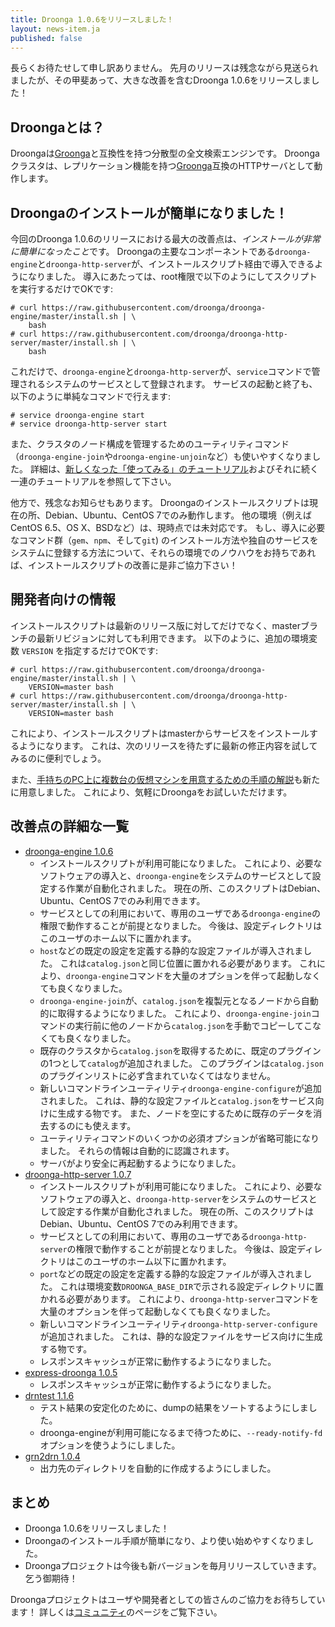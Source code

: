 ```yaml
---
title: Droonga 1.0.6をリリースしました！
layout: news-item.ja
published: false
---
```


長らくお待たせして申し訳ありません。
先月のリリースは残念ながら見送られましたが、その甲斐あって、大きな改善を含むDroonga 1.0.6をリリースしました！

## Droongaとは？

Droongaは[Groonga][groonga]と互換性を持つ分散型の全文検索エンジンです。
Droongaクラスタは、レプリケーション機能を持つ[Groonga][groonga]互換のHTTPサーバとして動作します。

## Droongaのインストールが簡単になりました！

今回のDroonga 1.0.6のリリースにおける最大の改善点は、*インストールが非常に簡単になったこと*です。
Droongaの主要なコンポーネントである`droonga-engine`と`droonga-http-server`が、インストールスクリプト経由で導入できるようになりました。
導入にあたっては、root権限で以下のようにしてスクリプトを実行するだけでOKです:

~~~
# curl https://raw.githubusercontent.com/droonga/droonga-engine/master/install.sh | \
    bash
# curl https://raw.githubusercontent.com/droonga/droonga-http-server/master/install.sh | \
    bash
~~~

これだけで、`droonga-engine`と`droonga-http-server`が、`service`コマンドで管理されるシステムのサービスとして登録されます。
サービスの起動と終了も、以下のように単純なコマンドで行えます:

~~~
# service droonga-engine start
# service droonga-http-server start
~~~

また、クラスタのノード構成を管理するためのユーティリティコマンド（`droonga-engine-join`や`droonga-engine-unjoin`など）も使いやすくなりました。
詳細は、[新しくなった「使ってみる」のチュートリアル](/ja/tutorial/1.0.6/groonga)およびそれに続く一連のチュートリアルを参照して下さい。

他方で、残念なお知らせもあります。
Droongaのインストールスクリプトは現在の所、Debian、Ubuntu、CentOS 7でのみ動作します。
他の環境（例えばCentOS 6.5、OS X、BSDなど）は、現時点では未対応です。
もし、導入に必要なコマンド群（`gem`、`npm`、そして`git`) のインストール方法や独自のサービスをシステムに登録する方法について、それらの環境でのノウハウをお持ちであれば、インストールスクリプトの改善に是非ご協力下さい！

## 開発者向けの情報

インストールスクリプトは最新のリリース版に対してだけでなく、masterブランチの最新リビジョンに対しても利用できます。
以下のように、追加の環境変数 `VERSION` を指定するだけでOKです:

~~~
# curl https://raw.githubusercontent.com/droonga/droonga-engine/master/install.sh | \
    VERSION=master bash
# curl https://raw.githubusercontent.com/droonga/droonga-http-server/master/install.sh | \
    VERSION=master bash
~~~

これにより、インストールスクリプトはmasterからサービスをインストールするようになります。
これは、次のリリースを待たずに最新の修正内容を試してみるのに便利でしょう。

また、[手持ちのPC上に複数台の仮想マシンを用意するための手順の解説](/ja/tutorial/1.0.6/virtual-machines-for-experiments/)も新たに用意しました。
これにより、気軽にDroongaをお試しいただけます。

## 改善点の詳細な一覧

 * [droonga-engine 1.0.6][droonga-engine]
   * インストールスクリプトが利用可能になりました。
     これにより、必要なソフトウェアの導入と、`droonga-engine`をシステムのサービスとして設定する作業が自動化されました。
     現在の所、このスクリプトはDebian、Ubuntu、CentOS 7でのみ利用できます。
   * サービスとしての利用において、専用のユーザである`droonga-engine`の権限で動作することが前提となりました。
     今後は、設定ディレクトリはこのユーザのホーム以下に置かれます。
   * `host`などの既定の設定を定義する静的な設定ファイルが導入されました。
     これは`catalog.json`と同じ位置に置かれる必要があります。
     これにより、`droonga-engine`コマンドを大量のオプションを伴って起動しなくても良くなりました。
   * `droonga-engine-join`が、`catalog.json`を複製元となるノードから自動的に取得するようになりました。
     これにより、`droonga-engine-join`コマンドの実行前に他のノードから`catalog.json`を手動でコピーしてこなくても良くなりました。
   * 既存のクラスタから`catalog.json`を取得するために、既定のプラグインの1つとして`catalog`が追加されました。
     このプラグインは`catalog.json`のプラグインリストに必ず含まれていなくてはなりません。
   * 新しいコマンドラインユーティリティ`droonga-engine-configure`が追加されました。
     これは、静的な設定ファイルと`catalog.json`をサービス向けに生成する物です。
     また、ノードを空にするために既存のデータを消去するのにも使えます。
   * ユーティリティコマンドのいくつかの必須オプションが省略可能になりました。
     それらの情報は自動的に認識されます。
   * サーバがより安全に再起動するようになりました。
 * [droonga-http-server 1.0.7][droonga-http-server]
   * インストールスクリプトが利用可能になりました。
     これにより、必要なソフトウェアの導入と、`droonga-http-server`をシステムのサービスとして設定する作業が自動化されました。
     現在の所、このスクリプトはDebian、Ubuntu、CentOS 7でのみ利用できます。
   * サービスとしての利用において、専用のユーザである`droonga-http-server`の権限で動作することが前提となりました。
     今後は、設定ディレクトリはこのユーザのホーム以下に置かれます。
   * `port`などの既定の設定を定義する静的な設定ファイルが導入されました。
     これは環境変数`DROONGA_BASE_DIR`で示される設定ディレクトリに置かれる必要があります。
     これにより、`droonga-http-server`コマンドを大量のオプションを伴って起動しなくても良くなりました。
   * 新しいコマンドラインユーティリティ`droonga-http-server-configure`が追加されました。
     これは、静的な設定ファイルをサービス向けに生成する物です。
   * レスポンスキャッシュが正常に動作するようになりました。
 * [express-droonga 1.0.5][express-droonga]
   * レスポンスキャッシュが正常に動作するようになりました。
 * [drntest 1.1.6][drntest]
   * テスト結果の安定化のために、dumpの結果をソートするようにしました。
   * droonga-engineが利用可能になるまで待つために、`--ready-notify-fd`オプションを使うようにしました。
 * [grn2drn 1.0.4][grn2drn]
   * 出力先のディレクトリを自動的に作成するようにしました。

## まとめ

 * Droonga 1.0.6をリリースしました！
 * Droongaのインストール手順が簡単になり、より使い始めやすくなりました。
 * Droongaプロジェクトは今後も新バージョンを毎月リリースしていきます。乞う御期待！

Droongaプロジェクトはユーザや開発者としての皆さんのご協力をお待ちしています！
詳しくは[コミュニティ][community]のページをご覧下さい。

  [community]: /ja/community/
  [overview]: /ja/overview/
  [tutorial]: /ja/tutorial/groonga/
  [groonga]: http://groonga.org/
  [droonga-engine]: https://github.com/droonga/droonga-engine
  [droonga-http-server]: https://github.com/droonga/droonga-http-server
  [express-droonga]: https://github.com/droonga/express-droonga
  [drntest]: https://github.com/droonga/drntest
  [grn2drn]: https://github.com/droonga/grn2drn
